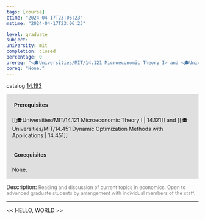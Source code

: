 ```yaml
---
tags: [course]
ctime: "2024-04-17T23:06:23"
mstime: "2024-04-17T23:06:23"

level: graduate
subject: 
university: mit
completion: closed
percentage: 0
prereq: "<🎓Universities/MIT/14.121 Microeconomic Theory I> and <🎓Universities/MIT/14.451 Dynamic Optimization Methods with Applications>"
coreq: "None."
---
```


catalog [14.193](http://student.mit.edu/catalog/m14a.html#14.193)

<span style="display: block; padding: 15px; background-color: rgb(100, 100, 100, 0.2);"><font id="m_prereq921_0" style="display: block; font-family: Arial, sans-serif; font-weight: bold; padding: 5px">Prerequisites</font><br><span id="prereq921_0">[[🎓Universities/MIT/14.121 Microeconomic Theory I | 14.121]] and [[🎓Universities/MIT/14.451 Dynamic Optimization Methods with Applications | 14.451]]</span></span>
<span style="display: block; padding: 15px; background-color: rgb(100, 100, 100, 0.2);"><font id="m_coreq921_0" style="display: block; font-family: Arial, sans-serif; font-weight: bold; padding: 5px">Corequisites</font><br><span id="coreq921_0">None.</span></span>

<font style="">Description:</font>
<font style="color: grey; font-size: 0.8rem;">Reading and discussion of current topics in economics. Open to advanced graduate students by arrangement with individual members of the staff.</font>



---

<< HELLO, WORLD >>
